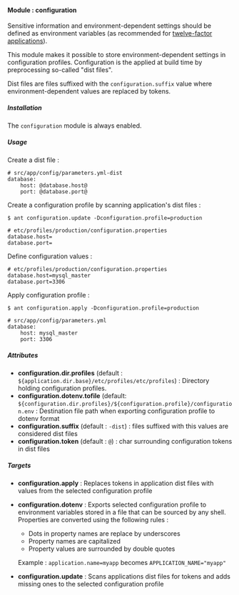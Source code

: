 #### Module : configuration

Sensitive information and environment-dependent settings should be defined as environment variables (as recommended for [twelve-factor applications](https://www.12factor.net/config)).

This module makes it possible to store environment-dependent settings in configuration profiles. Configuration is the applied at build time by preprocessing so-called "dist files".

Dist files are files suffixed with the `configuration.suffix` value where environment-dependent values are replaced by tokens.

##### Installation

The `configuration` module is always enabled.

##### Usage

Create a dist file :
```
# src/app/config/parameters.yml-dist
database:
    host: @database.host@
    port: @database.port@
```

Create a configuration profile by scanning application's dist files :
```
$ ant configuration.update -Dconfiguration.profile=production

# etc/profiles/production/configuration.properties
database.host=
database.port=
```

Define configuration values :
```
# etc/profiles/production/configuration.properties
database.host=mysql_master
database.port=3306
```

Apply configuration profile :
```
$ ant configuration.apply -Dconfiguration.profile=production

# src/app/config/parameters.yml
database:
    host: mysql_master
    port: 3306
```

##### Attributes

* **configuration.dir.profiles** (default : `${application.dir.base}/etc/profiles/etc/profiles`) : Directory holding configuration profiles.
* **configuration.dotenv.tofile** (default: `${configuration.dir.profiles}/${configuration.profile}/configuration.env` : Destination file path when exporting configuration profile to dotenv format
* **configuration.suffix** (default : `-dist`) : files suffixed with this values are considered dist files
* **configuration.token** (default : `@`) : char surrounding configuration tokens in dist files

##### Targets

* **configuration.apply** : Replaces tokens in application dist files with values from the selected configuration profile
* **configuration.dotenv** : Exports selected configuration profile to environment variables stored in a file that can be sourced by any shell. Properties are converted using the following rules :
    * Dots in property names are replace by underscores
    * Property names are capitalized
    * Property values are surrounded by double quotes

    Example : `application.name=myapp` becomes `APPLICATION_NAME="myapp"`
* **configuration.update** : Scans applications dist files for tokens and adds missing ones to the selected configuration profile
